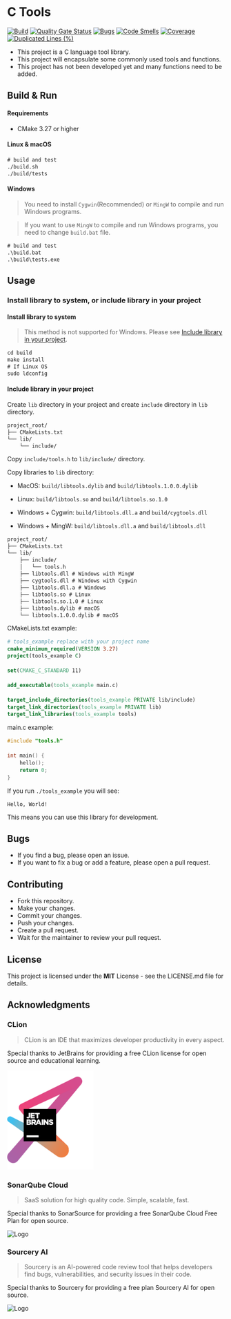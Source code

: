 # C Tools

[![Build](https://github.com/shawngao-org/c_tools/actions/workflows/build.yml/badge.svg?branch=main)](https://github.com/shawngao-org/c_tools/actions/workflows/build.yml)
[![Quality Gate Status](https://sonarcloud.io/api/project_badges/measure?project=shawngao-org_c_tools&metric=alert_status)](https://sonarcloud.io/summary/new_code?id=shawngao-org_c_tools)
[![Bugs](https://sonarcloud.io/api/project_badges/measure?project=shawngao-org_c_tools&metric=bugs)](https://sonarcloud.io/summary/new_code?id=shawngao-org_c_tools)
[![Code Smells](https://sonarcloud.io/api/project_badges/measure?project=shawngao-org_c_tools&metric=code_smells)](https://sonarcloud.io/summary/new_code?id=shawngao-org_c_tools)
[![Coverage](https://sonarcloud.io/api/project_badges/measure?project=shawngao-org_c_tools&metric=coverage)](https://sonarcloud.io/summary/new_code?id=shawngao-org_c_tools)
[![Duplicated Lines (%)](https://sonarcloud.io/api/project_badges/measure?project=shawngao-org_c_tools&metric=duplicated_lines_density)](https://sonarcloud.io/summary/new_code?id=shawngao-org_c_tools)

+ This project is a C language tool library.
+ This project will encapsulate some commonly used tools and functions.
+ This project has not been developed yet and many functions need to be added.

## Build & Run

#### Requirements

+ CMake 3.27 or higher

#### Linux & macOS

```shell
# build and test
./build.sh
./build/tests
```

#### Windows

> You need to install `Cygwin`(Recommended) or `MingW` to compile and run Windows programs.

> If you want to use `MingW` to compile and run Windows programs, you need to change `build.bat` file.

```shell
# build and test
.\build.bat
.\build\tests.exe
```

## Usage

### Install library to system, or include library in your project

#### Install library to system

> This method is not supported for Windows. Please see [Include library in your project](#include-library-in-your-project).

```shell
cd build
make install
# If Linux OS
sudo ldconfig
```

#### Include library in your project

Create `lib` directory in your project and create `include` directory in `lib` directory.

```text
project_root/
├── CMakeLists.txt
└── lib/
    └── include/
```

Copy `include/tools.h` to `lib/include/` directory.

Copy libraries to `lib` directory:

+ MacOS: `build/libtools.dylib` and `build/libtools.1.0.0.dylib`

+ Linux: `build/libtools.so` and `build/libtools.so.1.0`

+ Windows + Cygwin: `build/libtools.dll.a` and `build/cygtools.dll`

+ Windows + MingW: `build/libtools.dll.a` and `build/libtools.dll`

```text
project_root/
├── CMakeLists.txt
└── lib/
    ├── include/
    │   └── tools.h
    ├── libtools.dll # Windows with MingW
    ├── cygtools.dll # Windows with Cygwin
    ├── libtools.dll.a # Windows
    ├── libtools.so # Linux
    ├── libtools.so.1.0 # Linux
    ├── libtools.dylib # macOS
    └── libtools.1.0.0.dylib # macOS
```

CMakeLists.txt example:

```cmake
# tools_example replace with your project name
cmake_minimum_required(VERSION 3.27)
project(tools_example C)

set(CMAKE_C_STANDARD 11)

add_executable(tools_example main.c)

target_include_directories(tools_example PRIVATE lib/include)
target_link_directories(tools_example PRIVATE lib)
target_link_libraries(tools_example tools)
```

main.c example:

```c
#include "tools.h"

int main() {
    hello();
    return 0;
}
```

If you run `./tools_example` you will see:

```text
Hello, World!
```

This means you can use this library for development.

## Bugs

+ If you find a bug, please open an issue.
+ If you want to fix a bug or add a feature, please open a pull request.

## Contributing

+ Fork this repository.
+ Make your changes.
+ Commit your changes.
+ Push your changes.
+ Create a pull request.
+ Wait for the maintainer to review your pull request.

## License
This project is licensed under the **MIT** License - see the LICENSE.md file for details.

## Acknowledgments

### CLion

> CLion is an IDE that maximizes developer productivity in every aspect.

Special thanks to JetBrains for providing a free CLion license for open source and educational learning.

<img src="./image/jetbrains-variant-3.png" alt="Logo" width="200"/>

### SonarQube Cloud

> SaaS solution for high quality code. Simple, scalable, fast.

Special thanks to SonarSource for providing a free SonarQube Cloud Free Plan for open source.

<img src="https://assets-eu-01.kc-usercontent.com/5dddefee-e8bb-013a-3b4e-7907971cf825/049542ea-4991-4e9e-81ea-8744c3ae685b/SQ-Cloud_Horizontal%402x.png" alt="Logo" width="200"/>

### Sourcery AI

> Sourcery is an AI-powered code review tool that helps developers find bugs, vulnerabilities, and security issues in their code.

Special thanks to Sourcery for providing a free plan Sourcery AI for open source.

<img src="https://sourcery.ai/_astro/sourcery-dark.CjCiMq8g_Z1W5FsC.svg" alt="Logo" width="200">
